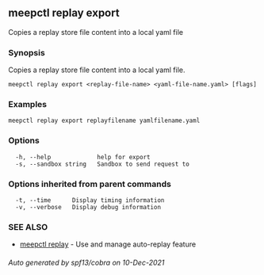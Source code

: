 ## meepctl replay export

Copies a replay store file content into a local yaml file

### Synopsis

Copies a replay store file content into a local yaml file.

```
meepctl replay export <replay-file-name> <yaml-file-name.yaml> [flags]
```

### Examples

```
meepctl replay export replayfilename yamlfilename.yaml
```

### Options

```
  -h, --help             help for export
  -s, --sandbox string   Sandbox to send request to
```

### Options inherited from parent commands

```
  -t, --time      Display timing information
  -v, --verbose   Display debug information
```

### SEE ALSO

* [meepctl replay](meepctl_replay.md)	 - Use and manage auto-replay feature

###### Auto generated by spf13/cobra on 10-Dec-2021
